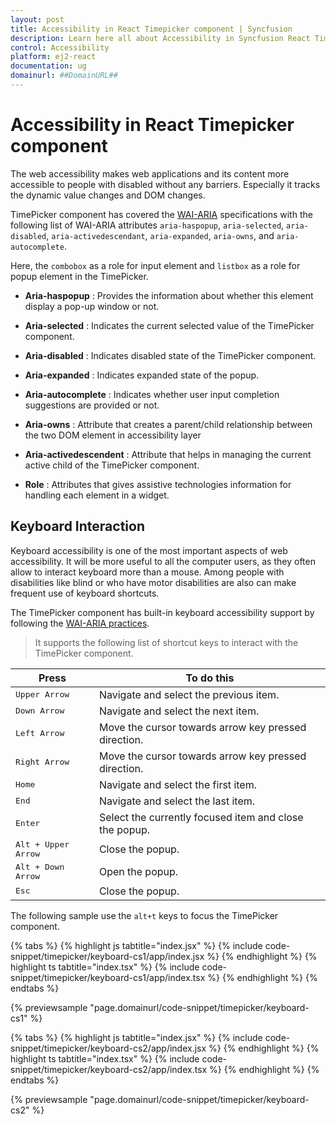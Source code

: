 ```yaml
---
layout: post
title: Accessibility in React Timepicker component | Syncfusion
description: Learn here all about Accessibility in Syncfusion React Timepicker component of Syncfusion Essential JS 2 and more.
control: Accessibility 
platform: ej2-react
documentation: ug
domainurl: ##DomainURL##
---
```


# Accessibility in React Timepicker component

The web accessibility makes web applications and its content more accessible to people with disabled without any barriers. Especially it tracks the dynamic value changes and DOM changes.

TimePicker component has covered the [WAI-ARIA](http://www.w3.org/WAI/PF/aria-practices) specifications with the following list of WAI-ARIA attributes `aria-haspopup`, `aria-selected`, `aria-disabled`, `aria-activedescendant`,
`aria-expanded`, `aria-owns`, and `aria-autocomplete`.

Here, the `combobox` as a role for input element and `listbox` as a role for popup element in the TimePicker.

* **Aria-haspopup** : Provides the information about whether this element display a pop-up window or not.

* **Aria-selected** : Indicates the current selected value of the TimePicker component.

* **Aria-disabled** : Indicates disabled state of the TimePicker component.

* **Aria-expanded** : Indicates expanded state of the popup.

* **Aria-autocomplete** : Indicates whether user input completion suggestions are provided or not.

* **Aria-owns** : Attribute that creates a parent/child relationship between the two DOM element in accessibility layer

* **Aria-activedescendent** : Attribute that helps in managing the current active child of the TimePicker component.

* **Role** : Attributes that gives assistive technologies information for handling each element in a widget.

## Keyboard Interaction

Keyboard accessibility is one of the most important aspects of web accessibility. It will be more useful to all the computer users, as they often allow to interact keyboard more than a mouse.
Among people with disabilities like blind or who have motor disabilities are also can make frequent use of keyboard shortcuts.

The TimePicker component has built-in keyboard accessibility support by following the [WAI-ARIA practices](http://www.w3.org/WAI/PF/aria-practices).

> It supports the following list of shortcut keys to interact with the TimePicker component.

| **Press** | **To do this** |
| --- | --- |
| <kbd>Upper Arrow</kbd> | Navigate and select the previous item. |
| <kbd>Down Arrow</kbd> | Navigate and select the next item. |
| <kbd>Left Arrow</kbd> | Move the cursor towards arrow key pressed direction. |
| <kbd>Right Arrow</kbd> | Move the cursor towards arrow key pressed direction. |
| <kbd>Home</kbd> | Navigate and select the first item. |
| <kbd>End</kbd> | Navigate and select the last item. |
| <kbd>Enter</kbd> | Select the currently focused item and close the popup. |
| <kbd>Alt + Upper Arrow</kbd> | Close the popup. |
| <kbd>Alt + Down Arrow</kbd> | Open the popup. |
| <kbd>Esc</kbd> | Close the popup. |

The following sample use the `alt+t` keys to focus the TimePicker component.

{% tabs %}
{% highlight js tabtitle="index.jsx" %}
{% include code-snippet/timepicker/keyboard-cs1/app/index.jsx %}
{% endhighlight %}
{% highlight ts tabtitle="index.tsx" %}
{% include code-snippet/timepicker/keyboard-cs1/app/index.tsx %}
{% endhighlight %}
{% endtabs %}

 {% previewsample "page.domainurl/code-snippet/timepicker/keyboard-cs1" %}

{% tabs %}
{% highlight js tabtitle="index.jsx" %}
{% include code-snippet/timepicker/keyboard-cs2/app/index.jsx %}
{% endhighlight %}
{% highlight ts tabtitle="index.tsx" %}
{% include code-snippet/timepicker/keyboard-cs2/app/index.tsx %}
{% endhighlight %}
{% endtabs %}

 {% previewsample "page.domainurl/code-snippet/timepicker/keyboard-cs2" %}